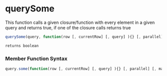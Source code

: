 # querySome

This function calls a given closure/function with every element in a given query and returns true, if one of the closure calls returns true

```javascript
querySome(query, function(row [, currentRow] [, query] ){} [, parallel] [, maxThreads])
```

```javascript
returns boolean
```
### Member Function Syntax

```javascript
query.some(function(row [, currentRow] [, query] ){} [, parallel] [, maxThreads])
```
